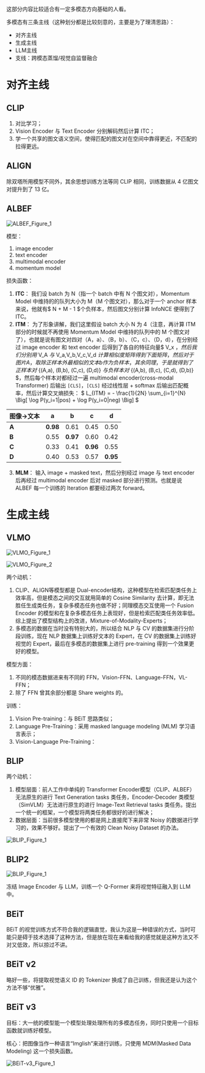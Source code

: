 这部分内容比较适合有一定多模态方向基础的人看。

多模态有三条主线（这种划分都是比较刻意的，主要是为了理清思路）：
- 对齐主线
- 生成主线
- LLM主线
- 支线：跨模态蒸馏/视觉自监督融合

# 对齐主线

## CLIP

1. 对比学习；
2. Vision Encoder 与 Text Encoder 分别解码然后计算 ITC；
3. 学一个共享的图文语义空间，使得匹配的图文对在空间中靠得更近，不匹配的拉得更远。

## ALIGN

除双塔所用模型不同外，其余思想训练方法等同 CLIP 相同，训练数据从 4 亿图文对提升到了 13 亿。

## ALBEF

![ALBEF_Figure_1](../../images/ALBEF_Figure_1.png)

模型：
1. image encoder
2. text encoder
3. multimodal encoder
4. momentum model

损失函数：
1. **ITC**：
我们设 batch 为 N（指一个 batch 中有 N 个图文对），Momentum Model 中维持的的队列大小为 M（M 个图文对），那么对于一个 anchor 样本来说，他就有$ N + M - 1 $个负样本，然后图文分别计算 InfoNCE 便得到了 ITC。
2. **ITM**：
为了形象讲解，我们这里假设 batch 大小 N 为 4（注意，再计算 ITM 部分的时候就不再使用 Momentum Model 中维持的队列中的 M 个图文对了），也就是说有图文对四对（A，a）、（B，b）、（C，c）、（D，d），在分别经过 image encoder 和 text encoder 后得到了各自的特征向量$ V_x $，然后我们分别用$ V_A $与$ V_a,V_b,V_c,V_d $计算相似度矩阵得到下面矩阵，然后对于图片 A，取除正样本外最相似的文本 b 作为负样本，其余同理，于是就得到了正样本对$ {(A,a), (B,b), (C,c), (D,d)} $与负样本对$ {(A,b), (B,c), (C,d), (D,b)} $，然后每个样本对都经过一遍 multimodal encoder(cross-modal Transformer) 后输出 `[CLS]`，`[CLS]` 经过线性层 + softmax 后输出匹配概率，然后计算交叉熵损失：
$
L_{ITM} = - \frac{1}{2N} \sum_{i=1}^{N} \Big[ \log P(y_i=1|pos) + \log P(y_i=0|neg) \Big]
$

| 图像→文本 | a        | b        | c        | d        |
| ----- | -------- | -------- | -------- | -------- |
| **A** | **0.98** | 0.61     | 0.45     | 0.50     |
| **B** | 0.55     | **0.97** | 0.60     | 0.42     |
| **C** | 0.33     | 0.41     | **0.96** | 0.55     |
| **D** | 0.40     | 0.53     | 0.57     | **0.95** |

3. **MLM**：
输入 image + masked text，然后分别经过 image 与 text encoder 后再经过 multimodal encoder 后对 masked 部分进行预测。也就是说 ALBEF 每一个训练的 Iteration 都要经过两次 forward。

# 生成主线

## VLMO

![VLMO_Figure_1](../../images/VLMO_Figure_1.png)

![VLMO_Figure_2](../../images/VLMO_Figure_2.png)

两个动机：
1. CLIP、ALIGN等模型都是 Dual-encoder结构，这种模型在检索匹配类任务上效率高，但是模态之间的交互就用简单的 Cosine Similarity 去计算，即无法胜任生成类任务，复杂多模态任务也做不好；同理模态交互使用一个 Fusion Encoder 的模型和在复杂多模态任务上表现好，但是检索匹配类任务效率低。综上提出了模型结构上的改进，Mixture-of-Modality-Experts；
2. 多模态的数据在当时没有特别大的，所以结合 NLP 与 CV 的数据集进行分阶段训练，现在 NLP 数据集上训练好文本的 Expert，在 CV 的数据集上训练好视觉的 Expert，最后在多模态的数据集上进行 pre-training 得到一个效果更好的模型。

模型方面：
1. 不同的模态数据进来有不同的 FFN，Vision-FFN、Language-FFN，VL-FFN；
2. 除了 FFN 曾其余部分都是 Share weights 的。

训练：
1. Vision Pre-training：与 BEiT 思路类似；
2. Language Pre-Training：采用 masked language modeling (MLM) 学习语言表示；
3. Vision-Language Pre-Training：

## BLIP

两个动机：
1. 模型层面：前人工作中单纯的 Transformer Encoder模型（CLIP、ALBEF）无法原生的进行 Text Generation tasks 类任务，Encoder-Decoder 类模型（SimVLM）无法进行原生的进行 Image-Text Retrieval tasks 类任务。提出一个统一的框架，一个模型将两类任务都很好的进行解决；
2. 数据层面：当前很多模型使用的都是网上直接爬下来非常 Noisy 的数据进行学习的，效果不够好。提出了一个有效的 Clean Noisy Dataset 的办法。

![BLIP_Figure_1](../../images/BLIP_Figure_1.png)


## BLIP2

![BLIP_Figure_1](../../images/BLIP-2_Figure_1.png)

冻结 Image Encoder 与 LLM，训练一个 Q-Former 来将视觉特征融入到 LLM 中。

## BEiT

BEiT 的视觉训练方式不符合我的逻辑直觉，我认为这是一种错误的方式，当时可能只是碍于技术选择了这种方法，但是放在现在来看给我的感觉就是这种方法又不对又低效，所以掠过不讲。

## BEiT v2

略好一些，将提取视觉语义 ID 的 Tokenizer 换成了自己训练，但我还是认为这个方法不够“优雅”。

## BEiT v3

目标：大一统的模型能一个模型处理处理所有的多模态任务，同时只使用一个目标函数就训练好模型。

核心：把图像当作一种语言“Imglish”来进行训练，只使用 MDM(Masked Data Modeling) 这一个损失函数。

![BEiT-v3_Figure_1](../../images/BEIT-3_Figure_1.png)